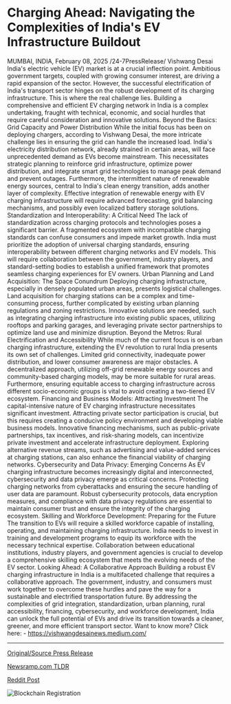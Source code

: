 # Charging Ahead: Navigating the Complexities of India's EV Infrastructure Buildout

MUMBAI, INDIA, February 08, 2025 /24-7PressRelease/  Vishwang Desai  India's electric vehicle (EV) market is at a crucial inflection point. Ambitious government targets, coupled with growing consumer interest, are driving a rapid expansion of the sector. However, the successful electrification of India's transport sector hinges on the robust development of its charging infrastructure. This is where the real challenge lies. Building a comprehensive and efficient EV charging network in India is a complex undertaking, fraught with technical, economic, and social hurdles that require careful consideration and innovative solutions.  Beyond the Basics: Grid Capacity and Power Distribution  While the initial focus has been on deploying chargers, according to Vishwang Desai, the more intricate challenge lies in ensuring the grid can handle the increased load. India's electricity distribution network, already strained in certain areas, will face unprecedented demand as EVs become mainstream. This necessitates strategic planning to reinforce grid infrastructure, optimize power distribution, and integrate smart grid technologies to manage peak demand and prevent outages. Furthermore, the intermittent nature of renewable energy sources, central to India's clean energy transition, adds another layer of complexity. Effective integration of renewable energy with EV charging infrastructure will require advanced forecasting, grid balancing mechanisms, and possibly even localized battery storage solutions.  Standardization and Interoperability: A Critical Need  The lack of standardization across charging protocols and technologies poses a significant barrier. A fragmented ecosystem with incompatible charging standards can confuse consumers and impede market growth. India must prioritize the adoption of universal charging standards, ensuring interoperability between different charging networks and EV models. This will require collaboration between the government, industry players, and standard-setting bodies to establish a unified framework that promotes seamless charging experiences for EV owners.  Urban Planning and Land Acquisition: The Space Conundrum  Deploying charging infrastructure, especially in densely populated urban areas, presents logistical challenges. Land acquisition for charging stations can be a complex and time-consuming process, further complicated by existing urban planning regulations and zoning restrictions. Innovative solutions are needed, such as integrating charging infrastructure into existing public spaces, utilizing rooftops and parking garages, and leveraging private sector partnerships to optimize land use and minimize disruption.  Beyond the Metros: Rural Electrification and Accessibility  While much of the current focus is on urban charging infrastructure, extending the EV revolution to rural India presents its own set of challenges. Limited grid connectivity, inadequate power distribution, and lower consumer awareness are major obstacles. A decentralized approach, utilizing off-grid renewable energy sources and community-based charging models, may be more suitable for rural areas. Furthermore, ensuring equitable access to charging infrastructure across different socio-economic groups is vital to avoid creating a two-tiered EV ecosystem.  Financing and Business Models: Attracting Investment  The capital-intensive nature of EV charging infrastructure necessitates significant investment. Attracting private sector participation is crucial, but this requires creating a conducive policy environment and developing viable business models. Innovative financing mechanisms, such as public-private partnerships, tax incentives, and risk-sharing models, can incentivize private investment and accelerate infrastructure deployment. Exploring alternative revenue streams, such as advertising and value-added services at charging stations, can also enhance the financial viability of charging networks.  Cybersecurity and Data Privacy: Emerging Concerns  As EV charging infrastructure becomes increasingly digital and interconnected, cybersecurity and data privacy emerge as critical concerns. Protecting charging networks from cyberattacks and ensuring the secure handling of user data are paramount. Robust cybersecurity protocols, data encryption measures, and compliance with data privacy regulations are essential to maintain consumer trust and ensure the integrity of the charging ecosystem.  Skilling and Workforce Development: Preparing for the Future  The transition to EVs will require a skilled workforce capable of installing, operating, and maintaining charging infrastructure. India needs to invest in training and development programs to equip its workforce with the necessary technical expertise. Collaboration between educational institutions, industry players, and government agencies is crucial to develop a comprehensive skilling ecosystem that meets the evolving needs of the EV sector.  Looking Ahead: A Collaborative Approach  Building a robust EV charging infrastructure in India is a multifaceted challenge that requires a collaborative approach. The government, industry, and consumers must work together to overcome these hurdles and pave the way for a sustainable and electrified transportation future. By addressing the complexities of grid integration, standardization, urban planning, rural accessibility, financing, cybersecurity, and workforce development, India can unlock the full potential of EVs and drive its transition towards a cleaner, greener, and more efficient transport sector.  Want to know more? Click here: - https://vishwangdesainews.medium.com/ 

---

[Original/Source Press Release](https://www.24-7pressrelease.com/press-release/519556/charging-ahead-navigating-the-complexities-of-indias-ev-infrastructure-buildout)
                    

[Newsramp.com TLDR](https://newsramp.com/curated-news/india-s-ev-charging-infrastructure-challenges-and-solutions/75ac93dd58c716a24052664aa7f52127) 

 



[Reddit Post](https://www.reddit.com/r/Energy_Climate_News/comments/1ikiixy/indias_ev_charging_infrastructure_challenges_and/) 



![Blockchain Registration](https://cdn.newsramp.app/24-7PressRelease/qrcode/252/8/nukeC_Yv.webp)